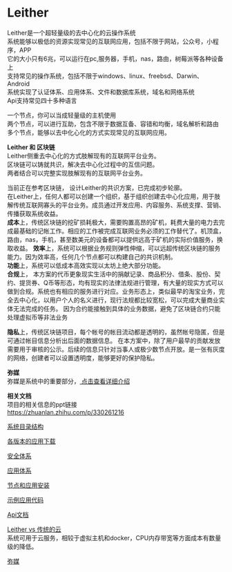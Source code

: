 Leither
========
Leither是一个超轻量级的去中心化的云操作系统  
系统能够以极低的资源实现常见的互联网应用，包括不限于网站，公众号，小程序，APP    
它的大小只有6兆，可以运行在pc,服务器，手机，nas，路由，树莓派等各种设备上  
支持常见的操作系统，包括不限于windows、linux、freebsd、Darwin、Android     
系统实现了认证体系、应用体系、文件和数据库系统，域名和网络系统  
Api支持常见四十多种语言    

一个节点，你可以当成轻量级的主机使用  
两个节点，可以进行互助，包含不限于数据互备、容错和均衡，域名解析和路由  
多个节点，能够以去中化心化的方式实现常见的互联网应用。  

**Leither 和 区块链**  
Leither侧重去中心化的方式肢解现有的互联网平台业务。  
区块链可以铸就共识，解决去中心化过程中的互信问题。  
两者结合可以完整实现肢解现有的互联网平台业务。      

当前正在参考区块链， 设计Leither的共识方案，已完成初步轮廓。    
在Leither上，任何人都可以创建一个组织，基于组织创建去中心化应用，用于肢解传统互联网寡头的平台业务。成员通过开发应用、内容服务、系统支撑、营销、传播获取系统收益。   
**成本**上，传统区块链的挖矿损耗极大，需要购置高昂的矿机，耗费大量的电力去完成最基础的记帐工作。相应的工作被完成互联网业务必须的工作替代了。机顶盒，路由，nas，手机，甚至数美元的设备都可以提供远高于矿机的实际价值服务，换取收益。 
**效率**上，系统可以根据业务规则弹性伸缩，可以远超传统区块链的服务能力。因为效率高，任何几个节点都可以构建自己的共识机制。  
**功能**上，系统可以低成本高效实现以太坊上绝大部分功能。  
**合规**上， 本方案的代币更象现实生活中的捐献记录、商品积分、借条、股份、契约、提货券、Q币等形态，均有现实的法律法规进行管理，有大量的现实方式可以做到合规。系统也有相应的服务进行对应。业务形态上，类似最早的淘宝业务，完全去中心化，以用户个人的名义进行，现行法规都比较宽松，可以完成大量商业实体无法完成的任务。  因为合约能接触到具体的业务数据，避免了区块链合约只能处理虚拟币等非法业务


**隐私**上，传统区块链项目，每个帐号的帐目流动都是透明的，虽然帐号隐匿，但是可通过帐目信息分析出后面的数据信息。 在本方案中，除了用户最早的贡献发放需要用于审核的公示。后续的信息只针对当事人或极少数节点开放。是一张有灰度的网络，创建者可以设置透明度，能够更好的保护隐私。

**弥媒**  
弥媒是系统中的重要部分，<a href="./doc/MiMei.md"> 点击查看详细介绍</a>  

  
**相关文档**  
项目的相关信息的ppt链接  
<https://zhuanlan.zhihu.com/p/330261216>

<a href="./doc/Directory.md"> 系统目录结构</a>  

<a href="./bin/"> 各版本的应用下载</a>  
  
<a href="./doc/Pki.md"> 安全体系</a>  

<a href="./doc/Applition.md"> 应用体系</a>  

<a href="./doc/Setup.md"> 节点和应用安装</a>  
  
<a href="./opt/dav/"> 示例应用代码</a>  
  
<a href="./api/Api.md"> Api文档</a>  
    
<a href="./doc/PaaS.md"> Leither vs 传统的云</a>   
系统可用于云服务，相较于虚拟主机和docker，CPU内存带宽等方面成本有数量级的降低。

<a href="./doc/MiMei.md"> 弥媒</a>  

